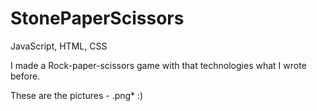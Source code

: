 # StonePaperScissors
JavaScript, HTML, CSS

I made a Rock-paper-scissors game with that technologies what I wrote before.

These are the pictures - .png* :)
